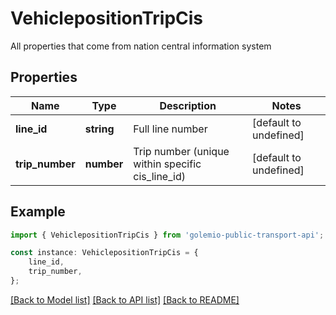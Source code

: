 # VehiclepositionTripCis

All properties that come from nation central information system

## Properties

Name | Type | Description | Notes
------------ | ------------- | ------------- | -------------
**line_id** | **string** | Full line number | [default to undefined]
**trip_number** | **number** | Trip number (unique within specific cis_line_id) | [default to undefined]

## Example

```typescript
import { VehiclepositionTripCis } from 'golemio-public-transport-api';

const instance: VehiclepositionTripCis = {
    line_id,
    trip_number,
};
```

[[Back to Model list]](../README.md#documentation-for-models) [[Back to API list]](../README.md#documentation-for-api-endpoints) [[Back to README]](../README.md)
